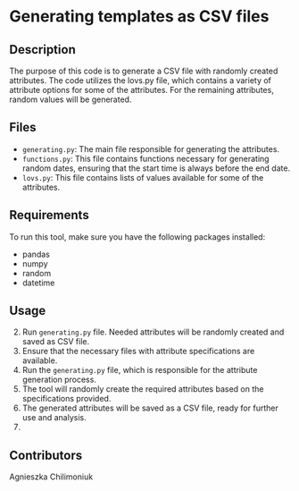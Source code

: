 # Generating templates as CSV files

## Description
The purpose of this code is to generate a CSV file with randomly created attributes. The code utilizes the lovs.py file, which contains a variety of attribute options for some of the attributes. For the remaining attributes, random values will be generated. 

## Files
- `generating.py`: The main file responsible for generating the attributes.
- `functions.py`: This file contains functions necessary for generating random dates, ensuring that the start time is always before the end date.
- `lovs.py`: This file contains lists of values available for some of the attributes.
## Requirements
To run this tool, make sure you have the following packages installed:
- pandas
- numpy
- random
- datetime

## Usage
2. Run `generating.py` file. Needed attributes will be randomly created and saved as CSV file.
1. Ensure that the necessary files with attribute specifications are available.
2. Run the `generating.py` file, which is responsible for the attribute generation process.
3. The tool will randomly create the required attributes based on the specifications provided.
4. The generated attributes will be saved as a CSV file, ready for further use and analysis.
5. 
## Contributors
Agnieszka Chilimoniuk
   
